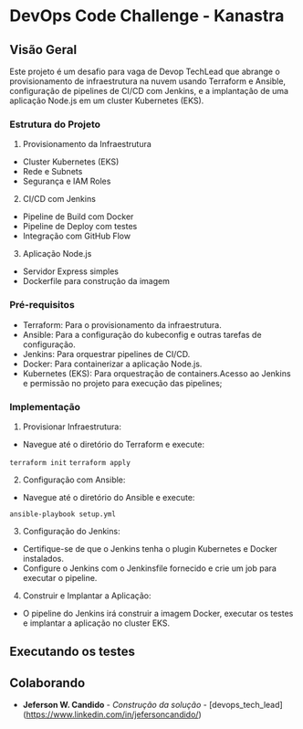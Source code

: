 # DevOps Code Challenge - Kanastra

## Visão Geral

Este projeto é um desafio para vaga de Devop TechLead que abrange o provisionamento de infraestrutura na nuvem usando Terraform e Ansible, configuração de pipelines de CI/CD com Jenkins, e a implantação de uma aplicação Node.js em um cluster Kubernetes (EKS).

### Estrutura do Projeto

1. Provisionamento da Infraestrutura

* Cluster Kubernetes (EKS)
* Rede e Subnets
* Segurança e IAM Roles

2. CI/CD com Jenkins

* Pipeline de Build com Docker
* Pipeline de Deploy com testes
* Integração com GitHub Flow

3. Aplicação Node.js

* Servidor Express simples
* Dockerfile para construção da imagem

### Pré-requisitos

* Terraform: Para o provisionamento da infraestrutura.
* Ansible: Para a configuração do kubeconfig e outras tarefas de configuração.
* Jenkins: Para orquestrar pipelines de CI/CD.
* Docker: Para containerizar a aplicação Node.js.
* Kubernetes (EKS): Para orquestração de containers.Acesso ao Jenkins e permissão no projeto para execução das pipelines;

### Implementação

1. Provisionar Infraestrutura:

* Navegue até o diretório do Terraform e execute:

`terraform init`
`terraform apply`

2. Configuração com Ansible:

* Navegue até o diretório do Ansible e execute:

`ansible-playbook setup.yml`

3. Configuração do Jenkins:

* Certifique-se de que o Jenkins tenha o plugin Kubernetes e Docker instalados.
* Configure o Jenkins com o Jenkinsfile fornecido e crie um job para executar o pipeline.

4. Construir e Implantar a Aplicação:

* O pipeline do Jenkins irá construir a imagem Docker, executar os testes e implantar a aplicação no cluster EKS.

## Executando os testes

## Colaborando

* **Jeferson W. Candido** - *Construção da solução* - [devops_tech_lead]
(<https://www.linkedin.com/in/jefersoncandido/>)

